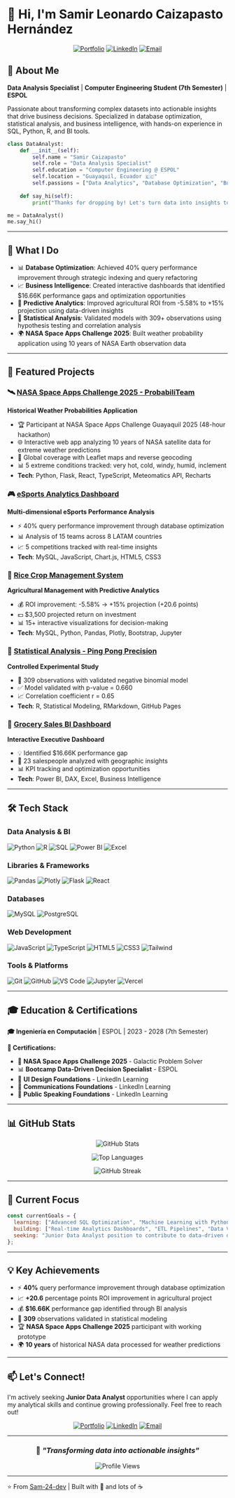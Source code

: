 # 👋 Hi, I'm Samir Leonardo Caizapasto Hernández

<div align="center">
  
[![Portfolio](https://img.shields.io/badge/Portfolio-00D4FF?style=for-the-badge&logo=vercel&logoColor=white)](https://portafolio-samir-tau.vercel.app/)
[![LinkedIn](https://img.shields.io/badge/LinkedIn-0077B5?style=for-the-badge&logo=linkedin&logoColor=white)](https://www.linkedin.com/in/samircaizapasto/)
[![Email](https://img.shields.io/badge/Email-D14836?style=for-the-badge&logo=gmail&logoColor=white)](mailto:samir.leonardo.caizapasto04@gmail.com)

</div>

## 🚀 About Me

**Data Analysis Specialist** | **Computer Engineering Student (7th Semester)** | **ESPOL**

Passionate about transforming complex datasets into actionable insights that drive business decisions. Specialized in database optimization, statistical analysis, and business intelligence, with hands-on experience in SQL, Python, R, and BI tools.

```python
class DataAnalyst:
    def __init__(self):
        self.name = "Samir Caizapasto"
        self.role = "Data Analysis Specialist"
        self.education = "Computer Engineering @ ESPOL"
        self.location = "Guayaquil, Ecuador 🇪🇨"
        self.passions = ["Data Analytics", "Database Optimization", "Business Intelligence"]
    
    def say_hi(self):
        print("Thanks for dropping by! Let's turn data into insights together.")

me = DataAnalyst()
me.say_hi()
```

---

## 🎯 What I Do

- 📊 **Database Optimization**: Achieved 40% query performance improvement through strategic indexing and query refactoring
- 📈 **Business Intelligence**: Created interactive dashboards that identified $16.66K performance gaps and optimization opportunities
- 🌾 **Predictive Analytics**: Improved agricultural ROI from -5.58% to +15% projection using data-driven insights
- 🔬 **Statistical Analysis**: Validated models with 309+ observations using hypothesis testing and correlation analysis
- 🌍 **NASA Space Apps Challenge 2025**: Built weather probability application using 10 years of NASA Earth observation data

---

## 💼 Featured Projects

### 🛰️ [NASA Space Apps Challenge 2025 - ProbabiliTeam](https://javaguti25.pythonanywhere.com/)
**Historical Weather Probabilities Application**
- 🏆 Participant at NASA Space Apps Challenge Guayaquil 2025 (48-hour hackathon)
- 🌐 Interactive web app analyzing 10 years of NASA satellite data for extreme weather predictions
- 📍 Global coverage with Leaflet maps and reverse geocoding
- 📊 5 extreme conditions tracked: very hot, cold, windy, humid, inclement
- **Tech**: Python, Flask, React, TypeScript, Meteomatics API, Recharts

### 🎮 [eSports Analytics Dashboard](https://sam-24-dev.github.io/eSports-Analytics-Dashboard/)
**Multi-dimensional eSports Performance Analysis**
- ⚡ 40% query performance improvement through database optimization
- 📊 Analysis of 15 teams across 8 LATAM countries
- 📈 5 competitions tracked with real-time insights
- **Tech**: MySQL, JavaScript, Chart.js, HTML5, CSS3

### 🌾 [Rice Crop Management System](https://sam-24-dev.github.io/Sistema-Cultivo-Arroz/)
**Agricultural Management with Predictive Analytics**
- 💰 ROI improvement: -5.58% → +15% projection (+20.6 points)
- 💵 $3,500 projected return on investment
- 📊 15+ interactive visualizations for decision-making
- **Tech**: MySQL, Python, Pandas, Plotly, Bootstrap, Jupyter

### 🏓 [Statistical Analysis - Ping Pong Precision](https://sam-24-dev.github.io/Analisis-Ping-Pong/)
**Controlled Experimental Study**
- 🔬 309 observations with validated negative binomial model
- ✅ Model validated with p-value = 0.660
- 📈 Correlation coefficient r = 0.65
- **Tech**: R, Statistical Modeling, RMarkdown, GitHub Pages

### 🛒 [Grocery Sales BI Dashboard](https://app.powerbi.com/view?r=eyJrIjoiOTk5YTE0MjItZTNiOC00ZmI0LWI1NDUtZDY2ZThjZTYxYmQ0IiwidCI6ImI3YWY4Y2FmLTgzZDgtNDY0NC04NWFlLTMxN2M1NDUyMjNjMSIsImMiOjR9)
**Interactive Executive Dashboard**
- 💡 Identified $16.66K performance gap
- 👥 23 salespeople analyzed with geographic insights
- 📊 KPI tracking and optimization opportunities
- **Tech**: Power BI, DAX, Excel, Business Intelligence

---

## 🛠️ Tech Stack

### **Data Analysis & BI**
![Python](https://img.shields.io/badge/Python-3776AB?style=flat&logo=python&logoColor=white)
![R](https://img.shields.io/badge/R-276DC3?style=flat&logo=r&logoColor=white)
![SQL](https://img.shields.io/badge/SQL-4479A1?style=flat&logo=mysql&logoColor=white)
![Power BI](https://img.shields.io/badge/Power_BI-F2C811?style=flat&logo=powerbi&logoColor=black)
![Excel](https://img.shields.io/badge/Excel-217346?style=flat&logo=microsoft-excel&logoColor=white)

### **Libraries & Frameworks**
![Pandas](https://img.shields.io/badge/Pandas-150458?style=flat&logo=pandas&logoColor=white)
![Plotly](https://img.shields.io/badge/Plotly-3F4F75?style=flat&logo=plotly&logoColor=white)
![Flask](https://img.shields.io/badge/Flask-000000?style=flat&logo=flask&logoColor=white)
![React](https://img.shields.io/badge/React-61DAFB?style=flat&logo=react&logoColor=black)

### **Databases**
![MySQL](https://img.shields.io/badge/MySQL-4479A1?style=flat&logo=mysql&logoColor=white)
![PostgreSQL](https://img.shields.io/badge/PostgreSQL-336791?style=flat&logo=postgresql&logoColor=white)

### **Web Development**
![JavaScript](https://img.shields.io/badge/JavaScript-F7DF1E?style=flat&logo=javascript&logoColor=black)
![TypeScript](https://img.shields.io/badge/TypeScript-3178C6?style=flat&logo=typescript&logoColor=white)
![HTML5](https://img.shields.io/badge/HTML5-E34F26?style=flat&logo=html5&logoColor=white)
![CSS3](https://img.shields.io/badge/CSS3-1572B6?style=flat&logo=css3&logoColor=white)
![Tailwind](https://img.shields.io/badge/Tailwind-38B2AC?style=flat&logo=tailwind-css&logoColor=white)

### **Tools & Platforms**
![Git](https://img.shields.io/badge/Git-F05032?style=flat&logo=git&logoColor=white)
![GitHub](https://img.shields.io/badge/GitHub-181717?style=flat&logo=github&logoColor=white)
![VS Code](https://img.shields.io/badge/VS_Code-007ACC?style=flat&logo=visual-studio-code&logoColor=white)
![Jupyter](https://img.shields.io/badge/Jupyter-F37626?style=flat&logo=jupyter&logoColor=white)
![Vercel](https://img.shields.io/badge/Vercel-000000?style=flat&logo=vercel&logoColor=white)

---

## 🎓 Education & Certifications

**🎓 Ingeniería en Computación** | ESPOL | 2023 - 2028 (7th Semester)

**📜 Certifications:**
- 🏅 **NASA Space Apps Challenge 2025** - Galactic Problem Solver
- 📊 **Bootcamp Data-Driven Decision Specialist** - ESPOL
- 🎨 **UI Design Foundations** - LinkedIn Learning
- 💬 **Communications Foundations** - LinkedIn Learning
- 🎤 **Public Speaking Foundations** - LinkedIn Learning

---

## 📊 GitHub Stats

<div align="center">

![GitHub Stats](https://github-readme-stats.vercel.app/api?username=Sam-24-dev&show_icons=true&theme=tokyonight&hide_border=true&count_private=true)

![Top Languages](https://github-readme-stats.vercel.app/api/top-langs/?username=Sam-24-dev&layout=compact&theme=tokyonight&hide_border=true)

![GitHub Streak](https://github-readme-streak-stats.herokuapp.com/?user=Sam-24-dev&theme=tokyonight&hide_border=true)

</div>

---

## 🎯 Current Focus

```javascript
const currentGoals = {
  learning: ["Advanced SQL Optimization", "Machine Learning with Python", "Cloud Platforms (AWS/Azure)"],
  building: ["Real-time Analytics Dashboards", "ETL Pipelines", "Data Visualization Tools"],
  seeking: "Junior Data Analyst position to contribute to data-driven decision making"
};
```

---

## 💡 Key Achievements

- ⚡ **40%** query performance improvement through database optimization
- 📈 **+20.6** percentage points ROI improvement in agricultural project
- 💰 **$16.66K** performance gap identified through BI analysis
- 🔬 **309** observations validated in statistical modeling
- 🏆 **NASA Space Apps Challenge 2025** participant with working prototype
- 🌍 **10 years** of historical NASA data processed for weather predictions

---

## 📫 Let's Connect!

I'm actively seeking **Junior Data Analyst** opportunities where I can apply my analytical skills and continue growing professionally. Feel free to reach out!

<div align="center">

[![Portfolio](https://img.shields.io/badge/🌐_Portfolio-Visit_My_Work-00D4FF?style=for-the-badge)](https://portafolio-samir-tau.vercel.app/)
[![LinkedIn](https://img.shields.io/badge/💼_LinkedIn-Let's_Connect-0077B5?style=for-the-badge)](https://www.linkedin.com/in/samircaizapasto/)
[![Email](https://img.shields.io/badge/📧_Email-Get_In_Touch-D14836?style=for-the-badge)](mailto:samir.leonardo.caizapasto04@gmail.com)

</div>

---

<div align="center">

### 💭 *"Transforming data into actionable insights"*

![Profile Views](https://komarev.com/ghpvc/?username=Sam-24-dev&color=00D4FF&style=flat-square&label=Profile+Views)

</div>

---

⭐️ From [Sam-24-dev](https://github.com/Sam-24-dev) | Built with 💙 and lots of ☕
